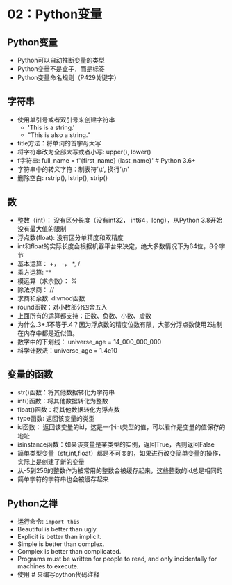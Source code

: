 # 02：Python变量

## Python变量

- Python可以自动推断变量的类型
- Python变量不是盒子，而是标签
- Python变量命名规则（P429关键字）

## 字符串

- 使用单引号或者双引号来创建字符串
  - 'This is a string.'
  - "This is also a string."
- title方法：将单词的首字母大写
- 将字符串改为全部大写或者小写: upper(), lower()
- f字符串: full_name = f'{first_name} {last_name}' # Python 3.6+
- 字符串中的转义字符：制表符'\t', 换行'\n'
- 删除空白: rstrip(), lstrip(), strip()

## 数

- 整数（int）： 没有区分长度（没有int32， int64，long），从Python 3.8开始没有最大值的限制
- 浮点数(float): 没有区分单精度和双精度
- int和float的实际长度会根据机器平台来决定，绝大多数情况下为64位，8个字节
- 基本运算： +， -， *,  /
- 乘方运算:  **
- 模运算（求余数）： %
- 除法求商： //
- 求商和余数: divmod函数
- round函数：对小数部分四舍五入
- 上面所有的运算都支持：正数、负数、小数、虚数
- 为什么.3+.1不等于.4？因为浮点数的精度位数有限，大部分浮点数使用2进制在内存中都是近似值。
- 数字中的下划线： universe_age = 14_000_000_000
- 科学计数法：universe_age = 1.4e10

## 变量的函数

- str()函数：将其他数据转化为字符串
- int()函数：将其他数据转化为整数
- float()函数：将其他数据转化为浮点数
- type函数: 返回该变量的类型
- id函数： 返回该变量的id，这是一个int类型的值，可以看作是变量的值保存的地址
- isinstance函数：如果该变量是某类型的实例，返回True，否则返回False
- 简单类型变量（str,int,float）都是不可变的，如果进行改变简单变量的操作，实际上是创建了新的变量
- 从-5到256的整数作为被常用的整数会被缓存起来，这些整数的id总是相同的
- 简单字符的字符串也会被缓存起来

## Python之禅

- 运行命令: `import this`
- Beautiful is better than ugly.
- Explicit is better than implicit.
- Simple is better than complex.
- Complex is better than complicated.
- Programs must be written for people to read, and only incidentally for machines to execute.
- 使用 # 来编写python代码注释
